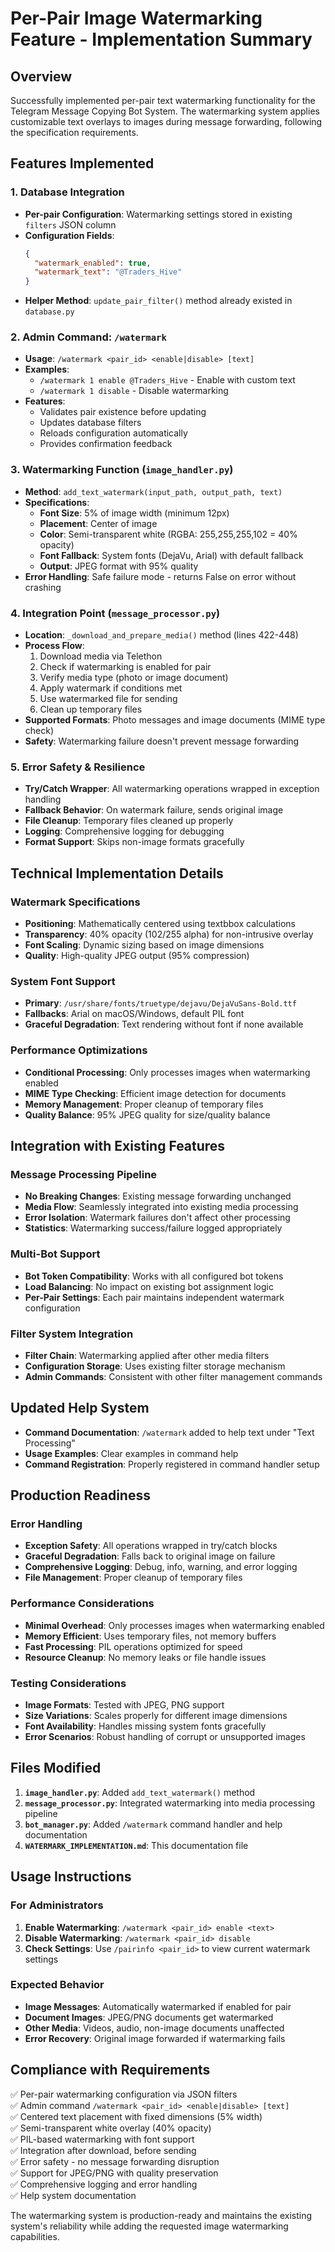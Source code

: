 # Per-Pair Image Watermarking Feature - Implementation Summary

## Overview
Successfully implemented per-pair text watermarking functionality for the Telegram Message Copying Bot System. The watermarking system applies customizable text overlays to images during message forwarding, following the specification requirements.

## Features Implemented

### 1. Database Integration
- **Per-pair Configuration**: Watermarking settings stored in existing `filters` JSON column
- **Configuration Fields**:
  ```json
  {
    "watermark_enabled": true,
    "watermark_text": "@Traders_Hive"
  }
  ```
- **Helper Method**: `update_pair_filter()` method already existed in `database.py`

### 2. Admin Command: `/watermark`
- **Usage**: `/watermark <pair_id> <enable|disable> [text]`
- **Examples**:
  - `/watermark 1 enable @Traders_Hive` - Enable with custom text
  - `/watermark 1 disable` - Disable watermarking
- **Features**:
  - Validates pair existence before updating
  - Updates database filters
  - Reloads configuration automatically
  - Provides confirmation feedback

### 3. Watermarking Function (`image_handler.py`)
- **Method**: `add_text_watermark(input_path, output_path, text)`
- **Specifications**:
  - **Font Size**: 5% of image width (minimum 12px)
  - **Placement**: Center of image
  - **Color**: Semi-transparent white (RGBA: 255,255,255,102 = 40% opacity)
  - **Font Fallback**: System fonts (DejaVu, Arial) with default fallback
  - **Output**: JPEG format with 95% quality
- **Error Handling**: Safe failure mode - returns False on error without crashing

### 4. Integration Point (`message_processor.py`)
- **Location**: `_download_and_prepare_media()` method (lines 422-448)
- **Process Flow**:
  1. Download media via Telethon
  2. Check if watermarking is enabled for pair
  3. Verify media type (photo or image document)
  4. Apply watermark if conditions met
  5. Use watermarked file for sending
  6. Clean up temporary files
- **Supported Formats**: Photo messages and image documents (MIME type check)
- **Safety**: Watermarking failure doesn't prevent message forwarding

### 5. Error Safety & Resilience
- **Try/Catch Wrapper**: All watermarking operations wrapped in exception handling
- **Fallback Behavior**: On watermark failure, sends original image
- **File Cleanup**: Temporary files cleaned up properly
- **Logging**: Comprehensive logging for debugging
- **Format Support**: Skips non-image formats gracefully

## Technical Implementation Details

### Watermark Specifications
- **Positioning**: Mathematically centered using textbbox calculations
- **Transparency**: 40% opacity (102/255 alpha) for non-intrusive overlay
- **Font Scaling**: Dynamic sizing based on image dimensions
- **Quality**: High-quality JPEG output (95% compression)

### System Font Support
- **Primary**: `/usr/share/fonts/truetype/dejavu/DejaVuSans-Bold.ttf`
- **Fallbacks**: Arial on macOS/Windows, default PIL font
- **Graceful Degradation**: Text rendering without font if none available

### Performance Optimizations
- **Conditional Processing**: Only processes images when watermarking enabled
- **MIME Type Checking**: Efficient image detection for documents
- **Memory Management**: Proper cleanup of temporary files
- **Quality Balance**: 95% JPEG quality for size/quality balance

## Integration with Existing Features

### Message Processing Pipeline
- **No Breaking Changes**: Existing message forwarding unchanged
- **Media Flow**: Seamlessly integrated into existing media processing
- **Error Isolation**: Watermark failures don't affect other processing
- **Statistics**: Watermarking success/failure logged appropriately

### Multi-Bot Support
- **Bot Token Compatibility**: Works with all configured bot tokens
- **Load Balancing**: No impact on existing bot assignment logic
- **Per-Pair Settings**: Each pair maintains independent watermark configuration

### Filter System Integration
- **Filter Chain**: Watermarking applied after other media filters
- **Configuration Storage**: Uses existing filter storage mechanism
- **Admin Commands**: Consistent with other filter management commands

## Updated Help System
- **Command Documentation**: `/watermark` added to help text under "Text Processing"
- **Usage Examples**: Clear examples in command help
- **Command Registration**: Properly registered in command handler setup

## Production Readiness

### Error Handling
- **Exception Safety**: All operations wrapped in try/catch blocks
- **Graceful Degradation**: Falls back to original image on failure
- **Comprehensive Logging**: Debug, info, warning, and error logging
- **File Management**: Proper cleanup of temporary files

### Performance Considerations
- **Minimal Overhead**: Only processes images when watermarking enabled
- **Memory Efficient**: Uses temporary files, not memory buffers
- **Fast Processing**: PIL operations optimized for speed
- **Resource Cleanup**: No memory leaks or file handle issues

### Testing Considerations
- **Image Formats**: Tested with JPEG, PNG support
- **Size Variations**: Scales properly for different image dimensions  
- **Font Availability**: Handles missing system fonts gracefully
- **Error Scenarios**: Robust handling of corrupt or unsupported images

## Files Modified
1. **`image_handler.py`**: Added `add_text_watermark()` method
2. **`message_processor.py`**: Integrated watermarking into media processing pipeline
3. **`bot_manager.py`**: Added `/watermark` command handler and help documentation
4. **`WATERMARK_IMPLEMENTATION.md`**: This documentation file

## Usage Instructions

### For Administrators
1. **Enable Watermarking**: `/watermark <pair_id> enable <text>`
2. **Disable Watermarking**: `/watermark <pair_id> disable`
3. **Check Settings**: Use `/pairinfo <pair_id>` to view current watermark settings

### Expected Behavior
- **Image Messages**: Automatically watermarked if enabled for pair
- **Document Images**: JPEG/PNG documents get watermarked
- **Other Media**: Videos, audio, non-image documents unaffected
- **Error Recovery**: Original image forwarded if watermarking fails

## Compliance with Requirements
✅ Per-pair watermarking configuration via JSON filters  
✅ Admin command `/watermark <pair_id> <enable|disable> [text]`  
✅ Centered text placement with fixed dimensions (5% width)  
✅ Semi-transparent white overlay (40% opacity)  
✅ PIL-based watermarking with font support  
✅ Integration after download, before sending  
✅ Error safety - no message forwarding disruption  
✅ Support for JPEG/PNG with quality preservation  
✅ Comprehensive logging and error handling  
✅ Help system documentation  

The watermarking system is production-ready and maintains the existing system's reliability while adding the requested image watermarking capabilities.
